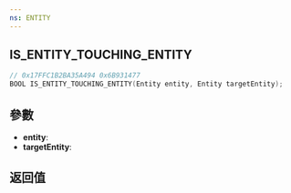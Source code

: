 ```yaml
---
ns: ENTITY
---
```

## IS_ENTITY_TOUCHING_ENTITY

```c
// 0x17FFC1B2BA35A494 0x6B931477
BOOL IS_ENTITY_TOUCHING_ENTITY(Entity entity, Entity targetEntity);
```


## 參數
* **entity**: 
* **targetEntity**: 

## 返回值
